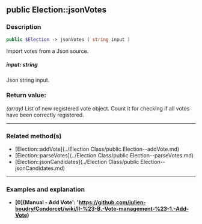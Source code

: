 ## public Election::jsonVotes

### Description    

```php
public $Election -> jsonVotes ( string input )
```

Import votes from a Json source.    


##### **input:** *string*   
Json string input.    



### Return value:   

*(array)* List of new registered vote object. Count it for checking if all votes have been correctly registered.


---------------------------------------

### Related method(s)      

* [Election::addVote](../Election Class/public Election--addVote.md)    
* [Election::parseVotes](../Election Class/public Election--parseVotes.md)    
* [Election::jsonCandidates](../Election Class/public Election--jsonCandidates.md)    

---------------------------------------

### Examples and explanation

* **[0](Manual - Add Vote': 'https://github.com/julien-boudry/Condorcet/wiki/II-%23-B.-Vote-management-%23-1.-Add-Vote)**    
